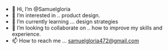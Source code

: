- 👋 Hi, I’m @Samuelgloria
- 👀 I’m interested in .. product design.
- 🌱 I’m currently learning ... design strategies
- 💞️ I’m looking to collaborate on .. how to improve my skills and experience.
- 📫 How to reach me ... samuelgloria472@gmail.com

<!---
Samuelgloria/Samuelgloria is a ✨ special ✨ repository because its `README.md` (this file) appears on your GitHub profile.
You can click the Preview link to take a look at your changes.
--->
